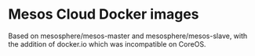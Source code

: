 # Mesos Cloud Docker images

Based on mesosphere/mesos-master and mesosphere/mesos-slave, with the addition of docker.io which was incompatible on CoreOS.
